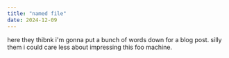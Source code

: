 ```yaml
---
title: "named file"
date: 2024-12-09
---
```

here they thibnk i'm gonna put a bunch of words down for a blog post. silly them i could care less about impressing this foo machine.
